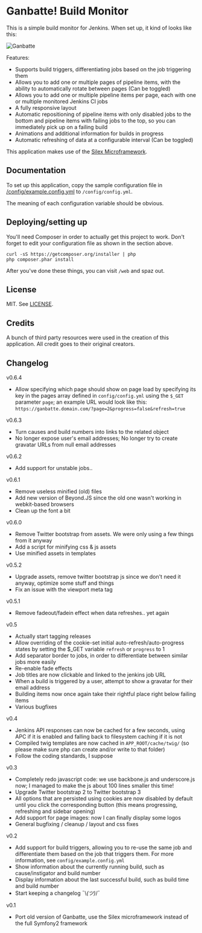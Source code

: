 Ganbatte! Build Monitor
========================

This is a simple build monitor for Jenkins. When set up, it kind of looks like this:

![Ganbatte](https://raw.github.com/kalmanolah/ganbatte/master/screenshot.png)

Features:

- Supports build triggers, differentiating jobs based on the job triggering them
- Allows you to add one or multiple pages of pipeline items, with the ability to automatically rotate between pages (Can be toggled)
- Allows you to add one or multiple pipeline items per page, each with one or multiple monitored Jenkins CI jobs
- A fully responsive layout
- Automatic repositioning of pipeline items with only disabled jobs to the bottom and pipeline items with failing jobs to the top, so you can immediately pick up on a failing build
- Animations and additional information for builds in progress
- Automatic refreshing of data at a configurable interval (Can be toggled)

This application makes use of the [Silex Microframework](http://silex.sensiolabs.org/).

Documentation
-------------

To set up this application, copy the sample configuration file in  [/config/example.config.yml](config/example.config.yml) to `/config/config.yml`.

The meaning of each configuration variable should be obvious.

Deploying/setting up
--------------------

You'll need Composer in order to actually get this project to work. Don't forget to edit your configuration file as shown in the section above.

    curl -sS https://getcomposer.org/installer | php
    php composer.phar install

After you've done these things, you can visit `/web` and spaz out.

License
-------

MIT. See [LICENSE](LICENSE).

Credits
-------

A bunch of third party resources were used in the creation of this application. All credit goes to their original creators.

Changelog
---------

v0.6.4

- Allow specifying which page should show on page load by specifying its key in
  the pages array defined in `config/config.yml` using the `$_GET` parameter
  `page`; an example URL would look like this:
  `https://ganbatte.domain.com/?page=2&progress=false&refresh=true`

v0.6.3

- Turn causes and build numbers into links to the related object
- No longer expose user's email addresses; No longer try to create gravatar URLs from null email addresses

v0.6.2

- Add support for unstable jobs..

v0.6.1

- Remove useless minified (old) files
- Add new version of Beyond.JS since the old one wasn't working in webkit-based browsers
- Clean up the font a bit

v0.6.0

- Remove Twitter bootstrap from assets. We were only using a few things from it anyway
- Add a script for minifying css & js assets
- Use minified assets in templates

v0.5.2

- Upgrade assets, remove twitter bootstrap js since we don't need it anyway, optimize some stuff and things
- Fix an issue with the viewport meta tag

v0.5.1

- Remove fadeout/fadein effect when data refreshes.. yet again

v0.5

- Actually start tagging releases
- Allow overriding of the cookie-set initial auto-refresh/auto-progress states by setting the $_GET variable `refresh` or `progress` to 1
- Add separator border to jobs, in order to differentiate between similar jobs more easily
- Re-enable fade effects
- Job titles are now clickable and linked to the jenkins job URL
- When a build is triggered by a user, attempt to show a gravatar for their email address
- Building items now once again take their rightful place right below failing items
- Various bugfixes

v0.4

- Jenkins API responses can now be cached for a few seconds, using APC if it is enabled and falling back to filesystem caching if it is not
- Compiled twig templates are now cached in `APP_ROOT/cache/twig/` (so please make sure php can create and/or write to that folder)
- Follow the coding standards, I suppose

v0.3

- Completely redo javascript code: we use backbone.js and underscore.js now; I managed to make the js about 100 lines smaller this time!
- Upgrade Twitter bootstrap 2 to Twitter bootstrap 3
- All options that are persisted using cookies are now disabled by default until you click the corresponding button (this means progressing, refreshing and sidebar opening)
- Add support for page images: now I can finally display some logos
- General bugfixing / cleanup / layout and css fixes

v0.2

- Add support for build triggers, allowing you to re-use the same job and differentiate them based on the job that triggers them. For more information, see `config/example.config.yml`
- Show information about the currently running build, such as cause/instigator and build number
- Display information about the last successful build, such as build time and build number
- Start keeping a changelog ¯\\_(ツ)_/¯

v0.1

- Port old version of Ganbatte, use the Silex microframework instead of the full Symfony2 framework
